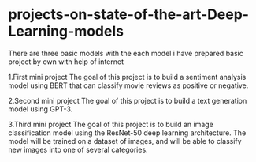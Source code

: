 # projects-on-state-of-the-art-Deep-Learning-models
There are three basic models with the each model i have prepared basic project by own with help of internet


1.First mini project
The goal of this project is to build a sentiment analysis model using BERT that can classify movie reviews as positive or negative.


2.Second mini project 
The goal of this project is to build a text generation model using GPT-3.


3.Third mini project
The goal of this project is to build an image classification model using the ResNet-50 deep learning architecture. The model will be trained on a dataset of images, and will be able to classify new images into one of several categories.
